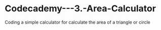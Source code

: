 # Codecademy---3.-Area-Calculator
Coding a simple calculator for calculate the area of a triangle or circle
